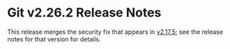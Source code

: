 Git v2.26.2 Release Notes
=========================

This release merges the security fix that appears in [v2.17.5](2.17.5.md); see
the release notes for that version for details.
